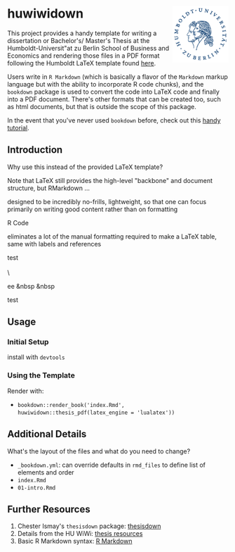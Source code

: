 # huwiwidown <img src="Hu_Logo_small.png" align="right" width="128px"/>

This project provides a handy template for writing a dissertation or Bachelor's/
Master's Thesis at the Humboldt-Universit\"at zu Berlin School of Business and
Economics and rendering those files in a PDF format following the Humboldt LaTeX
template found [here](https://www.wiwi.hu-berlin.de/de/professuren/vwl/oe/teaching/theses/latex-thesis-template/view).

Users write in `R Markdown` (which is basically a flavor of the `Markdown`
markup language but with the ability to incorporate R code chunks), and the
`bookdown` package is used to convert the code into LaTeX code and finally into
a PDF document. There's other formats that can be created too, such as html
documents, but that is outside the scope of this package.

In the event that you've never used `bookdown` before, check out this [handy
tutorial](https://bookdown.org/yihui/bookdown/).

## Introduction

Why use this instead of the provided LaTeX template?

Note that LaTeX still provides the high-level "backbone" and document structure,
but RMarkdown ...

designed to be incredibly no-frills, lightweight, so that one can focus primarily
on writing good content rather than on formatting

R Code

eliminates a lot of the manual formatting required to make a LaTeX table, same
with labels and references

test
\
\
\

ee
&nbsp 
&nbsp 

test

## Usage

### Initial Setup

install with `devtools`

### Using the Template

Render with: 
- `bookdown::render_book('index.Rmd', huwiwidown::thesis_pdf(latex_engine = 'lualatex'))`


## Additional Details

What's the layout of the files and what do you need to change?

- `_bookdown.yml`: can override defaults in `rmd_files` to define list of
  elements and order
- `index.Rmd`
- `01-intro.Rmd`


## Further Resources

1. Chester Ismay's `thesisdown` package: [thesisdown](https://github.com/ismayc/thesisdown)
2. Details from the HU WiWi: [thesis resources](https://www.wiwi.hu-berlin.de/de/professuren/vwl/oe/teaching/theses)
3. Basic R Markdown syntax: [R Markdown](https://rmarkdown.rstudio.com/authoring_basics.html)